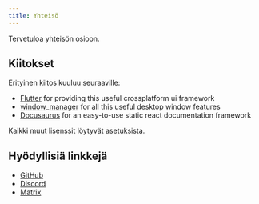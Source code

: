 ```yaml
---
title: Yhteisö
---
```


Tervetuloa yhteisön osioon.

## Kiitokset

Erityinen kiitos kuuluu seuraaville:

- [Flutter](https://github.com/flutter/flutter) for providing this useful crossplatform ui framework
- [window_manager](https://github.com/leanflutter/window_manager) for all this useful desktop window features
- [Docusaurus](https://github.com/facebook/docusaurus) for an easy-to-use static react documentation framework

Kaikki muut lisenssit löytyvät asetuksista.

## Hyödyllisiä linkkejä

- [GitHub](https://github.com/LinwoodDev/Butterfly)
- [Discord](https://go.linwood.dev/discord)
- [Matrix](https://go.linwood.dev/matrix)

